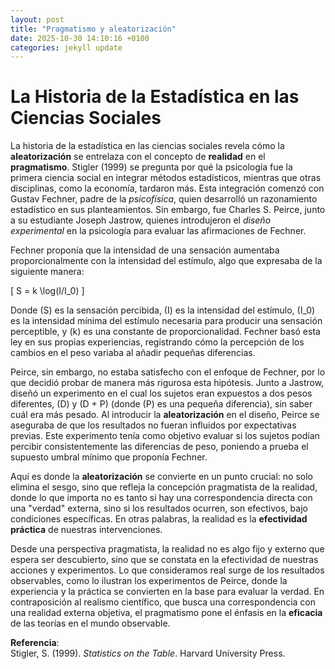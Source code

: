 ```yaml
---
layout: post
title: "Pragmatismo y aleatorización"
date: 2025-10-30 14:10:16 +0100
categories: jekyll update
---
```


# La Historia de la Estadística en las Ciencias Sociales

La historia de la estadística en las ciencias sociales revela cómo la **aleatorización** se entrelaza con el concepto de **realidad** en el **pragmatismo**. Stigler (1999) se pregunta por qué la psicología fue la primera ciencia social en integrar métodos estadísticos, mientras que otras disciplinas, como la economía, tardaron más. Esta integración comenzó con Gustav Fechner, padre de la *psicofísica*, quien desarrolló un razonamiento estadístico en sus planteamientos. Sin embargo, fue Charles S. Peirce, junto a su estudiante Joseph Jastrow, quienes introdujeron el *diseño experimental* en la psicología para evaluar las afirmaciones de Fechner.

Fechner proponía que la intensidad de una sensación aumentaba proporcionalmente con la intensidad del estímulo, algo que expresaba de la siguiente manera:

\[
S = k \log(I/I_0)
\]

Donde \(S\) es la sensación percibida, \(I\) es la intensidad del estímulo, \(I_0\) es la intensidad mínima del estímulo necesaria para producir una sensación perceptible, y \(k\) es una constante de proporcionalidad. Fechner basó esta ley en sus propias experiencias, registrando cómo la percepción de los cambios en el peso variaba al añadir pequeñas diferencias.

Peirce, sin embargo, no estaba satisfecho con el enfoque de Fechner, por lo que decidió probar de manera más rigurosa esta hipótesis. Junto a Jastrow, diseñó un experimento en el cual los sujetos eran expuestos a dos pesos diferentes, \(D\) y \(D + P\) (donde \(P\) es una pequeña diferencia), sin saber cuál era más pesado. Al introducir la **aleatorización** en el diseño, Peirce se aseguraba de que los resultados no fueran influidos por expectativas previas. Este experimento tenía como objetivo evaluar si los sujetos podían percibir consistentemente las diferencias de peso, poniendo a prueba el supuesto umbral mínimo que proponía Fechner.

Aquí es donde la **aleatorización** se convierte en un punto crucial: no solo elimina el sesgo, sino que refleja la concepción pragmatista de la realidad, donde lo que importa no es tanto si hay una correspondencia directa con una "verdad" externa, sino si los resultados ocurren, son efectivos, bajo condiciones específicas. En otras palabras, la realidad es la **efectividad práctica** de nuestras intervenciones.

Desde una perspectiva pragmatista, la realidad no es algo fijo y externo que espera ser descubierto, sino que se constata en la efectividad de nuestras acciones y experimentos. Lo que consideramos real surge de los resultados observables, como lo ilustran los experimentos de Peirce, donde la experiencia y la práctica se convierten en la base para evaluar la verdad. En contraposición al realismo científico, que busca una correspondencia con una realidad externa objetiva, el pragmatismo pone el énfasis en la **eficacia** de las teorías en el mundo observable.

**Referencia**:  
Stigler, S. (1999). *Statistics on the Table*. Harvard University Press.